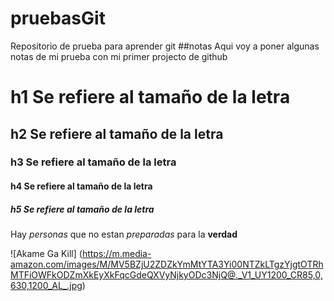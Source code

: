 # pruebasGit
Repositorio de prueba para aprender git
##notas
Aqui voy a poner algunas notas de mi prueba con mi primer projecto de github

# h1 Se refiere al tamaño de la letra
## h2 Se refiere al tamaño de la letra
### h3 Se refiere al tamaño de la letra
#### h4 Se refiere al tamaño de la letra
##### h5 Se refiere al tamaño de la letra
Hay _personas_ que no estan *preparadas* para la **verdad**

![Akame Ga Kill] (https://m.media-amazon.com/images/M/MV5BZjU2ZDZkYmMtYTA3Yi00NTZkLTgzYjgtOTRhMTFiOWFkODZmXkEyXkFqcGdeQXVyNjkyODc3NjQ@._V1_UY1200_CR85,0,630,1200_AL_.jpg)
